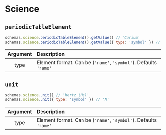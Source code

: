 # Science

## `periodicTableElement`

```js
schemas.science.periodicTableElement().getValue() // 'Curium'
schemas.science.periodicTableElement().getValue({ type: 'symbol' }) // 'Zn'
```

| Argument | Description                                                      |
| :------: | :--------------------------------------------------------------- |
|   type   | Element format. Can be (`'name'`, `'symbol'`). Defaults `'name'` |

## `unit`

```js
schemas.science.unit() // 'hertz (Hz)'
schemas.science.unit({ type: 'symbol' }) // 'N'
```

| Argument | Description                                                      |
| :------: | :--------------------------------------------------------------- |
|   type   | Element format. Can be (`'name'`, `'symbol'`). Defaults `'name'` |
